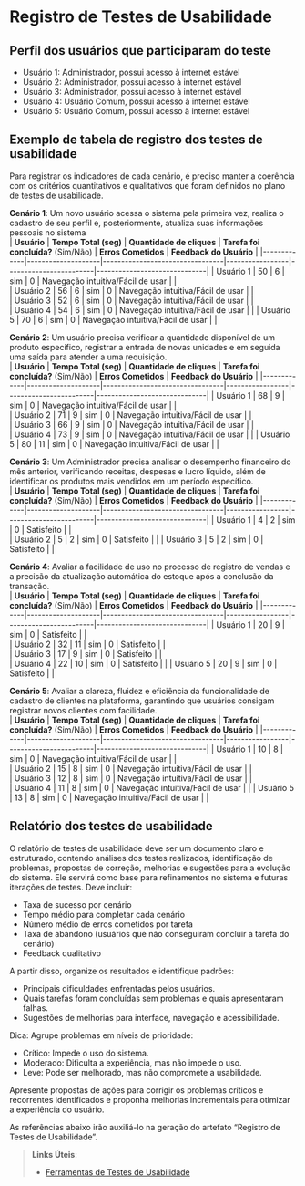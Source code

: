 # Registro de Testes de Usabilidade

## Perfil dos usuários que participaram do teste
- Usuário 1: Administrador, possui acesso à internet estável
- Usuário 2: Administrador, possui acesso à internet estável
- Usuário 3: Administrador, possui acesso à internet estável
- Usuário 4: Usuário Comum, possui acesso à internet estável
- Usuário 5: Usuário Comum, possui acesso à internet estável

## Exemplo de tabela de registro dos testes de usabilidade  

Para registrar os indicadores de cada cenário, é preciso manter a coerência com os critérios quantitativos e qualitativos que foram definidos no plano de testes de usabilidade.

**Cenário 1**: Um novo usuário acessa o sistema pela primeira vez, realiza o cadastro de seu perfil e, posteriormente, atualiza suas informações pessoais no sistema       
| **Usuário**   | **Tempo Total (seg)** | **Quantidade de cliques** | **Tarefa foi concluída?** (Sim/Não) | **Erros Cometidos** | **Feedback do Usuário** |
|-------------|--------------------|---------------------------------|-----------------|------------------------|------------------------------|
| Usuário 1    |      50              |                6                 |     sim            |      0                  |      Navegação intuitiva/Fácil de usar                        |                     |      
| Usuário 2    |     56               |              6                   |     sim            |       0                 |      Navegação intuitiva/Fácil de usar                        |                     |      
| Usuário 3    |      52              |             6                    |  sim               |     0                   |    Navegação intuitiva/Fácil de usar                          |                     |  
| Usuário 4    |      54              |              6                   |   sim              |    0                    |    Navegação intuitiva/Fácil de usar                          |                     | 
| Usuário 5    |      70              |             6                    |      sim           |    0                    |     Navegação intuitiva/Fácil de usar                          |                     | 

**Cenário 2**: Um usuário precisa verificar a quantidade disponível de um produto específico, registrar a entrada de novas unidades e em seguida uma saída para atender a uma requisição.     
| **Usuário**  | **Tempo Total (seg)** | **Quantidade de cliques** | **Tarefa foi concluída?** (Sim/Não) | **Erros Cometidos** | **Feedback do Usuário** |
|-------------|--------------------|---------------------------------|-----------------|------------------------|------------------------------|
| Usuário 1   |     68               |              9                   |      sim           |       0                 |            Navegação intuitiva/Fácil de usar                  |                     |      
| Usuário 2   |     71               |               9                  |      sim           |      0                  |       Navegação intuitiva/Fácil de usar                       |                     |      
| Usuário 3   |        66            |             9                    |         sim        |      0                  |     Navegação intuitiva/Fácil de usar                         |                     |  
| Usuário 4   |     73               |          9                       |      sim           |      0                  |          Navegação intuitiva/Fácil de usar                    |                     | 
| Usuário 5   |         80           |          11                       |    sim             |      0                  |        Navegação intuitiva/Fácil de usar                      |                     | 

**Cenário 3**: Um Administrador precisa analisar o desempenho financeiro do mês anterior, verificando receitas, despesas e lucro líquido, além de identificar os produtos mais vendidos em um período específico.   
| **Usuário**  | **Tempo Total (seg)** | **Quantidade de cliques** | **Tarefa foi concluída?** (Sim/Não) | **Erros Cometidos** | **Feedback do Usuário** |
|-------------|--------------------|---------------------------------|-----------------|------------------------|------------------------------|
| Usuário 1   |      4              |          2                       |      sim           |            0            |             Satisfeito                 |                     |      
| Usuário 2   |        5            |           2                      |       sim          |              0          |            Satisfeito                  |                     |
| Usuário 3   |        5            |           2                      |       sim          |              0          |            Satisfeito                  |                     |   


**Cenário 4**:  Avaliar a facilidade de uso no processo de registro de vendas e a precisão da atualização automática do estoque após a conclusão da transação.     
| **Usuário**  | **Tempo Total (seg)** | **Quantidade de cliques** | **Tarefa foi concluída?** (Sim/Não) | **Erros Cometidos** | **Feedback do Usuário** |
|-------------|--------------------|---------------------------------|-----------------|------------------------|------------------------------|
| Usuário 1   |        20            |                  9               |       sim          |           0             |            Satisfeito                  |                     |      
| Usuário 2   |          32          |                 11                |       sim          |         0               |          Satisfeito                    |                     |      
| Usuário 3   |        17            |                9                 |        sim         |          0              |          Satisfeito                    |                     |  
| Usuário 4   |      22              |               10                  |    sim             |         0               |     Satisfeito                         |                     | 
| Usuário 5   |       20             |              9                   |     sim            |          0              |           Satisfeito                   |                     | 

**Cenário 5**:  Avaliar a clareza, fluidez e eficiência da funcionalidade de cadastro de clientes na plataforma, garantindo que usuários consigam registrar novos clientes com facilidade.    
| **Usuário**  | **Tempo Total (seg)** | **Quantidade de cliques** | **Tarefa foi concluída?** (Sim/Não) | **Erros Cometidos** | **Feedback do Usuário** |
|-------------|--------------------|---------------------------------|-----------------|------------------------|------------------------------|
| Usuário 1   |          10          |              8                   |         sim        |           0             |        Navegação intuitiva/Fácil de usar                      |                     |      
| Usuário 2   |     15               |               8                  |      sim           |           0             |      Navegação intuitiva/Fácil de usar                        |                     |      
| Usuário 3   |         12           |               8                  |     sim            |           0             |          Navegação intuitiva/Fácil de usar                    |                     |  
| Usuário 4   |            11        |               8                  |     sim            |            0            |          Navegação intuitiva/Fácil de usar                    |                     | 
| Usuário 5   |          13          |              8                   |     sim            |            0            |        Navegação intuitiva/Fácil de usar                      |                     | 

## Relatório dos testes de usabilidade 

O relatório de testes de usabilidade deve ser um documento claro e estruturado, contendo análises dos testes realizados, identificação de problemas, propostas de correção, melhorias e sugestões para a evolução do sistema. 
Ele servirá como base para refinamentos no sistema e futuras iterações de testes.
Deve incluir: 
- Taxa de sucesso por cenário
- Tempo médio para completar cada cenário
- Número médio de erros cometidos por tarefa
- Taxa de abandono (usuários que não conseguiram concluir a tarefa do cenário)
- Feedback qualitativo
  
A partir disso, organize os resultados e identifique padrões:
- Principais dificuldades enfrentadas pelos usuários.
- Quais tarefas foram concluídas sem problemas e quais apresentaram falhas.
- Sugestões de melhorias para interface, navegação e acessibilidade.

Dica: Agrupe problemas em níveis de prioridade:
- Crítico: Impede o uso do sistema.
- Moderado: Dificulta a experiência, mas não impede o uso.
- Leve: Pode ser melhorado, mas não compromete a usabilidade.

Apresente propostas de ações para corrigir os problemas críticos e recorrentes identificados e proponha melhorias incrementais para otimizar a experiência do usuário.

As referências abaixo irão auxiliá-lo na geração do artefato “Registro de Testes de Usabilidade”.

> **Links Úteis**:
> - [Ferramentas de Testes de Usabilidade](https://www.usability.gov/how-to-and-tools/resources/templates.html)
